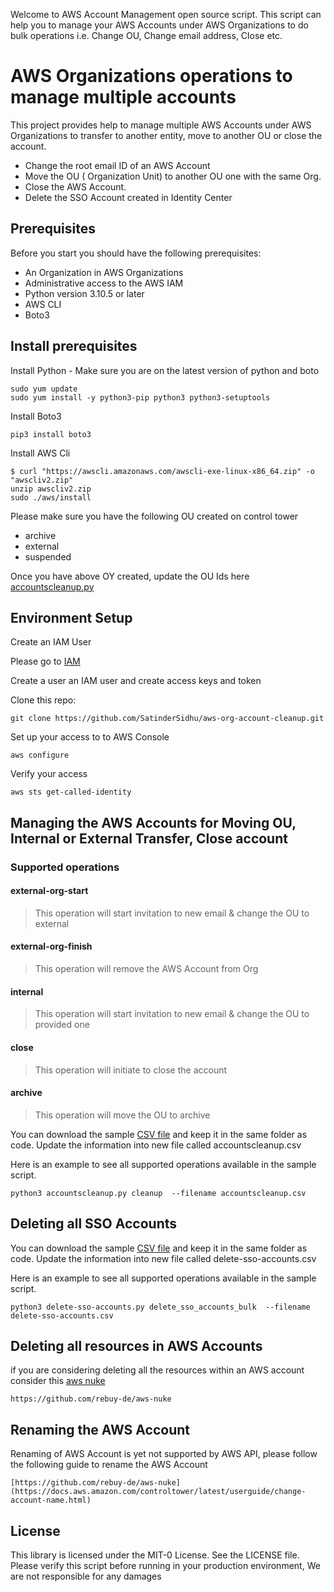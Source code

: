Welcome to AWS Account Management open source script. This script can help you to manage your AWS Accounts under AWS Organizations to do bulk operations i.e. Change OU, Change email address, Close etc. 

# AWS Organizations operations to manage multiple accounts 
This project provides help to manage multiple AWS Accounts under AWS Organizations to transfer to another entity, move to another OU or close the account. 
*  Change the root email ID of an AWS Account 
*  Move the OU ( Organization Unit) to another OU one with the same Org.
*  Close the AWS Account. 
*  Delete the SSO Account created in Identity Center


## Prerequisites

Before you start you should have the following prerequisites:
  * An Organization in AWS Organizations
  * Administrative access to the AWS IAM 
  * Python version 3.10.5 or later
  * AWS CLI
  * Boto3


## Install prerequisites

Install Python - Make sure you are on the latest version of python and boto
```
sudo yum update
sudo yum install -y python3-pip python3 python3-setuptools
```
Install Boto3
```
pip3 install boto3
```
Install AWS Cli
```
$ curl "https://awscli.amazonaws.com/awscli-exe-linux-x86_64.zip" -o "awscliv2.zip"
unzip awscliv2.zip
sudo ./aws/install
```
Please make sure you have the following OU created on control tower
* archive
* external
* suspended

Once you have above OY created, update the OU Ids here [accountscleanup.py](/https://github.com/SatinderSidhu/aws-org-account-cleanup/blob/main/accountscleanup.py#L17)


## Environment Setup

Create an IAM User

Please go to [IAM](https://us-east-1.console.aws.amazon.com/iam)

Create a user an IAM user and create access keys and token 

Clone this repo:
```
git clone https://github.com/SatinderSidhu/aws-org-account-cleanup.git
```
Set up your access to to AWS Console
```
aws configure
```
Verify your access
```
aws sts get-called-identity
```


## Managing the AWS Accounts for Moving OU, Internal or External Transfer, Close account

### Supported operations
#### external-org-start
> This operation will start invitation to new email & change the OU to external 
#### external-org-finish
> This operation will remove the AWS Account from Org
#### internal
> This operation will start invitation to new email & change the OU to provided one
#### close
> This operation will initiate to close the account
#### archive
> This operation will move the OU to archive



You can download the sample [CSV file](/accountscleanup-sample.csv) and keep it in the same folder as code. Update the information into new file called accountscleanup.csv


Here is an example to see all supported operations available in the sample script.

```
python3 accountscleanup.py cleanup  --filename accountscleanup.csv
```


## Deleting all SSO Accounts 

You can download the sample [CSV file](/delete-sso-accounts-sample.csv) and keep it in the same folder as code. Update the information into new file called delete-sso-accounts.csv


Here is an example to see all supported operations available in the sample script.

```
python3 delete-sso-accounts.py delete_sso_accounts_bulk  --filename delete-sso-accounts.csv
```

## Deleting all resources in AWS Accounts

if you are considering deleting all the resources within an AWS account consider this [aws nuke](https://github.com/rebuy-de/aws-nuke)
```
https://github.com/rebuy-de/aws-nuke
```

## Renaming the AWS Account

Renaming of AWS Account is yet not supported  by AWS API, please follow the following guide to rename the AWS Account 
```
[https://github.com/rebuy-de/aws-nuke](https://docs.aws.amazon.com/controltower/latest/userguide/change-account-name.html)
```



## License

This library is licensed under the MIT-0 License. See the LICENSE file. Please verify this script before running in your production environment, We are not responsible for any damages

